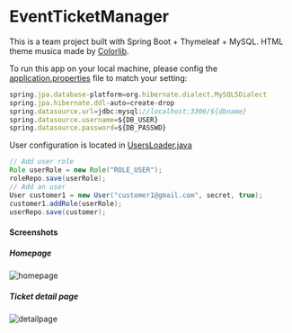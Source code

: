 # EventTicketManager
This is a team project built with Spring Boot + Thymeleaf + MySQL. HTML theme musica made by [Colorlib](https://colorlib.com/).

To run this app on your local machine, please config the [application.properties](https://github.com/csi518-team7/EventTicketsApp/blob/master/src/main/resources/application.properties) file to match your setting:

```javascript
spring.jpa.database-platform=org.hibernate.dialect.MySQL5Dialect
spring.jpa.hibernate.ddl-auto=create-drop
spring.datasource.url=jdbc:mysql://localhost:3306/${dbname}
spring.datasource.username=${DB_USER}
spring.datasource.password=${DB_PASSWD}
```

User configuration is located in [UsersLoader.java](https://github.com/csi518-team7/EventTicketsApp/blob/master/src/main/java/us/team7pro/EventTicketsApp/DatabaseLoaders/UsersLoader.java)

```java
// Add user role
Role userRole = new Role("ROLE_USER");
roleRepo.save(userRole);
// Add an user
User customer1 = new User("customer1@gmail.com", secret, true);
customer1.addRole(userRole);
userRepo.save(customer);
```



#### Screenshots

##### Homepage

![homepage](https://github.com/csi518-team7/EventTicketsApp/blob/master/screenshots/homepage.png)



##### Ticket detail page

![detailpage](https://github.com/csi518-team7/EventTicketsApp/blob/master/screenshots/detailpage.png)